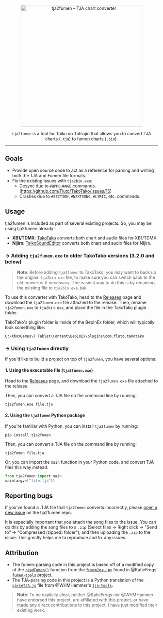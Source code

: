 &nbsp;
<p align="center">
  <img
    width="400"
    src="https://user-images.githubusercontent.com/76574898/255335031-5578a3c4-2e5b-4a94-85cb-b40693254801.png"
    alt="tja2fumen – TJA chart converter"
  />
</p>

<p align="center">
  <code>tja2fumen</code> is a tool for Taiko no Tatsujin that allows you to convert TJA charts (<code>.tja</code>) to fumen charts (<code>.bin</code>).
</p>

----

## Goals

- Provide open source code to act as a reference for parsing and writing both the TJA and Fumen file formats.
- Fix the existing issues with `tja2bin.exe`:
  - Desync due to `#BPMCHANGE` commands. (https://github.com/Fluto/TakoTako/issues/16)
  - Crashes due to `#SECTION`, `#NEXTSONG`, `#LYRIC`, etc. commands.

## Usage

tja2fumen is included as part of several existing projects. So, you may be using tja2fumen already!

- **XB1/TDMX**: [TakoTako](https://github.com/fluto/takotako) converts both chart and audio files for XB1/TDMX.
- **Nijiro**: [TaikoSoundEditor](https://github.com/NotImplementedLife/TaikoSoundEditor) converts both chart and audio files for NIjiro.

### → Adding `tja2fumen.exe` to older TakoTako versions (3.2.0 and below)

> **Note**: Before adding `tja2fumen` to TakoTako, you may want to back up the original `tja2bin.exe` file, to make sure you can switch back to the old converter if necessary. The easiest way to do this is by renaming the existing file to `tja2bin.exe.bak`.

To use this converter with TakoTako, head to the [Releases](https://github.com/vivaria/tja2fumen/releases) page and download the `tja2fumen.exe` file attached to the release. Then, rename `tja2fumen.exe` to `tja2bin.exe`, and place the file in the TakoTako plugin folder.

TakoTako's plugin folder is inside of the BepInEx folder, which will typically look something like:

```
C:\XboxGames\T Tablet\Content\BepInEx\plugins\com.fluto.takotako
```

### → Using `tja2fumen` directly

If you'd like to build a project on top of `tja2fumen`, you have several options:

#### 1. Using the executable file (`tja2fumen.exe`)

Head to the [Releases](https://github.com/vivaria/tja2fumen/releases) page, and download the `tja2fumen.exe` file attached to the release.

Then, you can convert a TJA file on the command line by running:

```
tja2fumen.exe file.tja
```

#### 2. Using the `tja2fumen` Python package

If you're familiar with Python, you can install `tja2fumen` by running:

```
pip install tja2fumen
```

Then, you can convert a TJA file on the command line by running:

```
tja2fumen file.tja
```

Or, you can import the `main` function in your Python code, and convert TJA files this way instead:

```python
from tja2fumen import main
main(argv=["file.tja"])
```

## Reporting bugs

If you've found a .TJA file that `tja2fumen` converts incorrectly, please [open a new issue](https://github.com/vivaria/tja2fumen/issues/new) on the tja2fumen repo. 

It is especially important that you attach the song files to the issue. You can do this by adding the song files to a `.zip` (Select files -> Right click -> "Send to" -> "Compressed (zipped) folder"), and then uploading the `.zip` to the issue. This greatly helps me to reproduce and fix any issues.

## Attribution

- The fumen-parsing code in this project is based off of a modified copy of the [`readFumen()`](https://github.com/KatieFrogs/fumen-tools/blob/6ff3a2f7f53687f3dd49c5c57fcfc5ccbe3e5a10/fumen2osu/fumen2osu.py#L7-L152) function from the [`fumen2osu.py`](https://github.com/KatieFrogs/fumen-tools/blob/main/fumen2osu/fumen2osu.py) found in @KatieFrogs' [`fumen-tools`](https://github.com/KatieFrogs/fumen-tools) project.
- The TJA-parsing code in this project is a Python translation of the [`parseTJA.js`](https://github.com/WHMHammer/tja-tools/blob/master/src/js/parseTJA.js) file from @WHMHammer's [`tja-tools`](https://github.com/WHMHammer/tja-tools).

> **Note**: To be explicily clear, neither @KatieFrogs nor @WHMHammer have endorsed this project, are affiliated with this project, or have made any direct contributions to this project. I have just modified their existing work.
